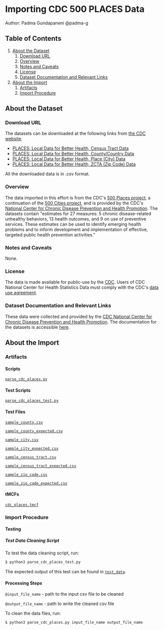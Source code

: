 # Importing CDC 500 PLACES Data

Author: Padma Gundapaneni @padma-g

## Table of Contents
1. [About the Dataset](#about-the-dataset)
    1. [Download URL](#download-url)
    2. [Overview](#overview)
    3. [Notes and Caveats](#notes-and-caveats)
    4. [License](#license)
    5. [Dataset Documentation and Relevant Links](#dataset-documentation-and-relevant-links)
2. [About the Import](#about-the-import)
    1. [Artifacts](#artifacts)
    2. [Import Procedure](#import-procedure)

## About the Dataset

### Download URL
The datasets can be downloaded at the following links from [the CDC website](https://chronicdata.cdc.gov/browse?category=500+Cities+%26+Places&sortBy=newest&utf8).
- [PLACES: Local Data for Better Health, Census Tract Data](https://chronicdata.cdc.gov/500-Cities-Places/PLACES-Local-Data-for-Better-Health-Census-Tract-D/cwsq-ngmh)
- [PLACES: Local Data for Better Health, County/Country Data](https://chronicdata.cdc.gov/500-Cities-Places/PLACES-Local-Data-for-Better-Health-County-Data-20/swc5-untb)
- [PLACES: Local Data for Better Health, Place (City) Data](https://chronicdata.cdc.gov/500-Cities-Places/PLACES-Local-Data-for-Better-Health-Place-Data-202/eav7-hnsx)
- [PLACES: Local Data for Better Health, ZCTA (Zip Code) Data](https://chronicdata.cdc.gov/500-Cities-Places/PLACES-Local-Data-for-Better-Health-ZCTA-Data-2020/qnzd-25i4)

All the downloaded data is in .csv format. 

### Overview
The data imported in this effort is from the CDC's [500 Places project](https://www.cdc.gov/places/about/index.html), a continuation of the [500 Cities project](https://www.cdc.gov/places/about/500-cities-2016-2019/index.html), and is provided by the CDC's [National Center for Chronic Disease Prevention and Health Promotion](https://www.cdc.gov/chronicdisease/index.htm). The datasets contain "estimates for 27 measures: 5 chronic disease-related unhealthy behaviors, 13 health outcomes, and 9 on use of preventive services. These estimates can be used to identify emerging health problems and to inform development and implementation of effective, targeted public health prevention activities."

### Notes and Caveats

None.

### License
The data is made available for public-use by the [CDC](https://www.cdc.gov/nchs/data_access/ftp_data.htm). Users of CDC National Center for Health Statistics Data must comply with the CDC's [data use agreement](https://www.cdc.gov/nchs/data_access/restrictions.htm).

### Dataset Documentation and Relevant Links
These data were collected and provided by the [CDC National Center for Chronic Disease Prevention and Health Promotion](https://www.cdc.gov/chronicdisease/index.htm). The documentation for the datasets is accessible [here](https://www.cdc.gov/places/about/index.html).

## About the Import

### Artifacts

#### Scripts
[`parse_cdc_places.py`](https://github.com/datacommonsorg/data/blob/master/scripts/us_cdc/500_places/parse_cdc_places.py)

#### Test Scripts
[`parse_cdc_places_test.py`](https://github.com/datacommonsorg/data/blob/master/scripts/us_cdc/500_places/parse_cdc_places_test.py)

#### Test Files
[`sample_county.csv`](https://github.com/datacommonsorg/data/blob/master/scripts/us_cdc/500_places/test_data/sample_county.csv)

[`sample_county_expected.csv`](https://github.com/datacommonsorg/data/blob/master/scripts/us_cdc/500_places/test_data/sample_county_expected.csv)

[`sample_city.csv`](https://github.com/datacommonsorg/data/blob/master/scripts/us_cdc/500_places/test_data/sample_city.csv)

[`sample_city_expected.csv`](https://github.com/datacommonsorg/data/blob/master/scripts/us_cdc/500_places/test_data/sample_city_expected.csv)

[`sample_census_tract.csv`](https://github.com/datacommonsorg/data/blob/master/scripts/us_cdc/500_places/test_data/sample_census_tract.csv)

[`sample_census_tract_expected.csv`](https://github.com/datacommonsorg/data/blob/master/scripts/us_cdc/500_places/test_data/sample_census_tract_expected.csv)

[`sample_zip_code.csv`](https://github.com/datacommonsorg/data/blob/master/scripts/us_cdc/500_places/test_data/sample_zip_code.csv)

[`sample_zip_code_expected.csv`](https://github.com/datacommonsorg/data/blob/master/scripts/us_cdc/500_places/test_data/sample_zip_code_expected.csv)

#### tMCFs
[`cdc_places.tmcf`](https://github.com/datacommonsorg/data/blob/master/scripts/us_cdc/500_places/cdc_places.tmcf)

### Import Procedure

#### Testing

##### Test Data Cleaning Script

To test the data cleaning script, run:

```bash
$ python3 parse_cdc_places_test.py
```

The expected output of this test can be found in [`test_data`](https://github.com/datacommonsorg/data/blob/master/scripts/us_cdc/500_places/test_data/).

#### Processing Steps

`@input_file_name` - path to the input csv file to be cleaned

`@output_file_name` - path to write the cleaned csv file

To clean the data files, run:

```bash
$ python3 parse_cdc_places.py input_file_name output_file_name
```
